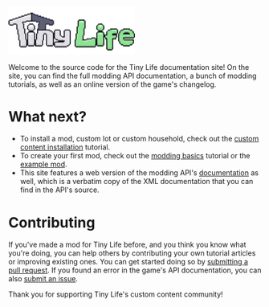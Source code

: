 <img src="banner.png" width="50%">

Welcome to the source code for the Tiny Life documentation site! On the site, you can find the full modding API documentation, a bunch of modding tutorials, as well as an online version of the game's changelog.

# What next?
- To install a mod, custom lot or custom household, check out the [custom content installation](https://docs.tinylifegame.com/articles/getting.html) tutorial.
- To create your first mod, check out the [modding basics](https://docs.tinylifegame.com/articles/mod_basics.html) tutorial or the [example mod](https://github.com/Ellpeck/TinyLifeExampleMod).
- This site features a web version of the modding API's [documentation](https://docs.tinylifegame.com/api/TinyLife) as well, which is a verbatim copy of the XML documentation that you can find in the API's source.

# Contributing
If you've made a mod for Tiny Life before, and you think you know what you're doing, you can help others by contributing your own tutorial articles or improving existing ones. You can get started doing so by [submitting a pull request](https://github.com/Ellpeck/TinyLifeDocs/pulls). If you found an error in the game's API documentation, you can also [submit an issue](https://github.com/Ellpeck/TinyLifeDocs/issues).

Thank you for supporting Tiny Life's custom content community!